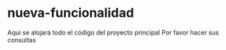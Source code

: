 # nueva-funcionalidad
Aqui se alojará todo el código del proyecto principal
Por favor hacer sus consultas
